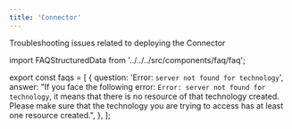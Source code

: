 ```yaml
---
title: 'Connector'
---
```


<span className="page-description">Troubleshooting issues related to deploying the Connector</span>

import FAQStructuredData from '../../../src/components/faq/faq';

export const faqs = [
  {
    question: 'Error: `server not found for technology`',
    answer:
      "If you face the following error: `Error: server not found for technology`, it means that there is no resource of that technology created. Please make sure that the technology you are trying to access has at least one resource created.",
  },
];

<FAQStructuredData faqs={faqs} />
